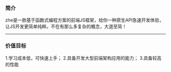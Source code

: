 ### 简介

zhe是一款基于函数式编程方案的前端JS框架，给你一种原生API急速开发体验，让JS开发更简单纯粹。不在有那么多复杂的概念，大道至简！

----

### 价值目标

1.学习成本低，可快速上手；
2.具备开发大型前端架构应用的能力；
3.具备较高的性能

